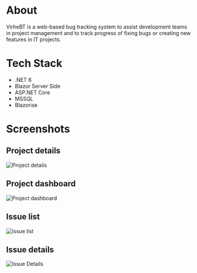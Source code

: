 # About
VirheBT is a web-based  bug tracking system to assist development teams in project management and to track progress of fixing bugs or creating new features in IT projects.

# Tech Stack
- .NET 6
- Blazor Server Side
- ASP.NET Core
- MSSQL
- Blazorise


# Screenshots
## Project details
![Project details](https://user-images.githubusercontent.com/48455739/155885047-4e60534a-acaf-42a4-b064-105e47a8bf44.png)

## Project dashboard
![Project dashboard](https://user-images.githubusercontent.com/48455739/155885063-2b7ff469-a2ea-4273-b1a2-24b4f01e4e26.png)

## Issue list
![Issue list](https://user-images.githubusercontent.com/48455739/155885096-0022db7e-b992-4c97-b04f-1a2ffe809cd9.png)

## Issue details
![Issue Details](https://user-images.githubusercontent.com/48455739/155885077-cedb4ee4-ec05-496b-915d-8abb243cf233.png)
